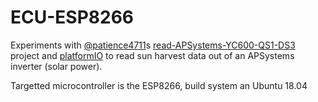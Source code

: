 # ECU-ESP8266

Experiments with [@patience4711](https://github.com/patience4711)s [read-APSystems-YC600-QS1-DS3](https://github.com/patience4711/read-APSystems-YC600-QS1-DS3/issues/109#issuecomment-1518397994) project and [platformIO](platformio.org) to read sun harvest data out of an APSystems inverter (solar power).

Targetted microcontroller is the ESP8266, build system an Ubuntu 18.04